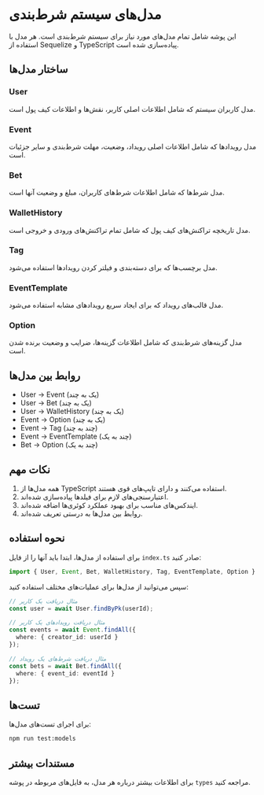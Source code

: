 # مدل‌های سیستم شرط‌بندی

این پوشه شامل تمام مدل‌های مورد نیاز برای سیستم شرط‌بندی است. هر مدل با استفاده از Sequelize و TypeScript پیاده‌سازی شده است.

## ساختار مدل‌ها

### User
مدل کاربران سیستم که شامل اطلاعات اصلی کاربر، نقش‌ها و اطلاعات کیف پول است.

### Event
مدل رویدادها که شامل اطلاعات اصلی رویداد، وضعیت، مهلت شرط‌بندی و سایر جزئیات است.

### Bet
مدل شرط‌ها که شامل اطلاعات شرط‌های کاربران، مبلغ و وضعیت آنها است.

### WalletHistory
مدل تاریخچه تراکنش‌های کیف پول که شامل تمام تراکنش‌های ورودی و خروجی است.

### Tag
مدل برچسب‌ها که برای دسته‌بندی و فیلتر کردن رویدادها استفاده می‌شود.

### EventTemplate
مدل قالب‌های رویداد که برای ایجاد سریع رویدادهای مشابه استفاده می‌شود.

### Option
مدل گزینه‌های شرط‌بندی که شامل اطلاعات گزینه‌ها، ضرایب و وضعیت برنده شدن است.

## روابط بین مدل‌ها

- User -> Event (یک به چند)
- User -> Bet (یک به چند)
- User -> WalletHistory (یک به چند)
- Event -> Option (یک به چند)
- Event -> Tag (چند به چند)
- Event -> EventTemplate (چند به یک)
- Bet -> Option (چند به یک)

## نکات مهم

1. همه مدل‌ها از TypeScript استفاده می‌کنند و دارای تایپ‌های قوی هستند.
2. اعتبارسنجی‌های لازم برای فیلدها پیاده‌سازی شده‌اند.
3. ایندکس‌های مناسب برای بهبود عملکرد کوئری‌ها اضافه شده‌اند.
4. روابط بین مدل‌ها به درستی تعریف شده‌اند.

## نحوه استفاده

برای استفاده از مدل‌ها، ابتدا باید آنها را از فایل `index.ts` صادر کنید:

```typescript
import { User, Event, Bet, WalletHistory, Tag, EventTemplate, Option } from './models';
```

سپس می‌توانید از مدل‌ها برای عملیات‌های مختلف استفاده کنید:

```typescript
// مثال دریافت یک کاربر
const user = await User.findByPk(userId);

// مثال دریافت رویدادهای یک کاربر
const events = await Event.findAll({
  where: { creator_id: userId }
});

// مثال دریافت شرط‌های یک رویداد
const bets = await Bet.findAll({
  where: { event_id: eventId }
});
```

## تست‌ها

برای اجرای تست‌های مدل‌ها:

```bash
npm run test:models
```

## مستندات بیشتر

برای اطلاعات بیشتر درباره هر مدل، به فایل‌های مربوطه در پوشه `types` مراجعه کنید. 